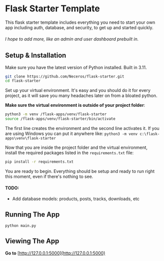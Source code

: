 # Flask Starter Template

This flask starter template includes everything you need to start your own app 
including auth, database, and security, to get up and started quickly.

###### I hope to add more, like an admin and user dashboard prebuilt in.
## Setup & Installation

Make sure you have the latest version of Python installed. Built in 3.11.

```bash
git clone https://github.com/Neceros/flask-starter.git
cd flask-starter
```

Set up your virtual environment. It's easy and you should do it for every project, 
as it will save you many headaches later on from a bloated python.

**Make sure the virtual environment is outside of your project folder**:

```bash
python3 -m venv /flask-apps/venv/flask-starter
source /flask-apps/venv/flask-starter/bin/activate
```
The first line creates the environment and the second line activates it. 
If you are using Windows you can put it anywhere like: `python3 -m venv c:\flask-apps\venv\flask-starter`


Now that you are inside the project folder and the virtual environment, install the required
packages listed in the `requirements.txt` file:

```bash
pip install -r requirements.txt
```

You are ready to begin. Everything should be setup and ready to run right this moment,
even if there's nothing to see.

#### TODO:
* Add database models: products, posts, tracks, downloads, etc

## Running The App

```bash
python main.py
```

## Viewing The App

**Go to** [http://127.0.0.1:5000](http://127.0.0.1:5000)
